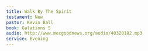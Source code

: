 ```yaml
---
title: Walk By The Spirit
testament: New
pastor: Kevin Ball
book: Galations 5
audio: http://www.mecgoodnews.org/audio/40320182.mp3
service: Evening
---
```

